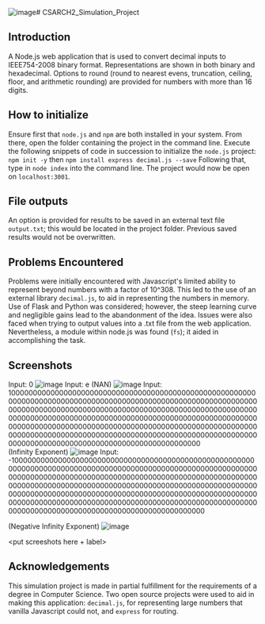 ![image](https://github.com/plvzfq-rit/CSARCH2_Simulation_Project/assets/67249789/986d5639-fe80-4e2f-95ca-d717382f4610)# CSARCH2_Simulation_Project

## Introduction
A Node.js web application that is used to convert decimal inputs to IEEE754-2008 binary format. Representations are shown in both binary and hexadecimal.
Options to round (round to nearest evens, truncation, ceiling, floor, and arithmetic rounding) are provided for numbers with more than 16 digits.

## How to initialize
Ensure first that ```node.js``` and ```npm``` are both installed in your system. From there, open the folder containing the project in the command line.
Execute the following snippets of code in succession to initialize the ```node.js``` project:
```npm init -y```
then
```npm install express decimal.js --save```
Following that, type in ```node index``` into the command line. The project would now be open on ```localhost:3001```.

## File outputs
An option is provided for results to be saved in an external text file ```output.txt```; this would be located in the project folder. Previous saved results would not be overwritten.

## Problems Encountered
Problems were initially encountered with Javascript's limited ability to represent beyond numbers with a factor of 10^308. This led to the use of an external library ```decimal.js```, to aid in representing
the numbers in memory. Use of Flask and Python was considered; however, the steep learning curve and negligible gains lead to the abandonment of the idea. Issues were also faced when trying to output values
into a .txt file from the web application. Nevertheless, a module within node.js was found (```fs```); it aided in accomplishing the task.

## Screenshots
Input: 0
![image](https://github.com/plvzfq-rit/CSARCH2_Simulation_Project/assets/67249789/c5eaa820-2203-4ecb-8b96-436215430c7e)
Input: e (NAN)
![image](https://github.com/plvzfq-rit/CSARCH2_Simulation_Project/assets/67249789/651b20d8-f093-459a-ab02-fca9decc4f12)
Input: 10000000000000000000000000000000000000000000000000000000000000000000000000000000000000000000000000000000000000000000000000000000000000000000000000000000000000000000000000000000000000000000000000000000000000000000000000000000000000000000000000000000000000000000000000000000000000000000000000000000000000000000000000000000000000000000000000000000000000000000000000000000000000000000000000 \
(Infinity Exponent)
![image](https://github.com/plvzfq-rit/CSARCH2_Simulation_Project/assets/67249789/f1db19ce-495e-4abe-802d-22609f3ba06d)
Input: -10000000000000000000000000000000000000000000000000000000000000000000000000000000000000000000000000000000000000000000000000000000000000000000000000000000000000000000000000000000000000000000000000000000000000000000000000000000000000000000000000000000000000000000000000000000000000000000000000000000000000000000000000000000000000000000000000000000000000000000000000000000000000000000000000

(Negative Infinity Exponent)
![image](https://github.com/plvzfq-rit/CSARCH2_Simulation_Project/assets/67249789/83265c19-708a-4157-99a5-5a40d5d33e1b)


<put screeshots here + label>

## Acknowledgements
This simulation project is made in partial fulfillment for the requirements of a degree in Computer Science.
Two open source projects were used to aid in making this application: ```decimal.js```, for representing large numbers that vanilla Javascript could not, and ```express``` for routing.

